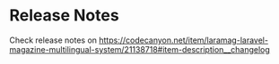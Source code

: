 # Release Notes

Check release notes on https://codecanyon.net/item/laramag-laravel-magazine-multilingual-system/21138718#item-description__changelog
